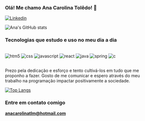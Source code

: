 ### Olá! Me chamo Ana Carolina Tolêdo! 👋

[![Linkedin](https://img.shields.io/badge/LinkedIn-0077B5?style=for-the-badge&logo=linkedin&logoColor=white)](https://www.linkedin.com/in/anacarolinatoledolmaia/)

![Ana's GitHub stats](https://github-readme-stats.vercel.app/api?username=anacarolinatoledo&show_icons=true&theme=radical)

### Tecnologias que estudo e uso no meu dia a dia

<div style="display: inline_block"><br/>
<img align="center" alt ="htm5" src="https://img.shields.io/badge/HTML5-E34F26?style=for-the-badge&logo=html5&logoColor=white" />
<img align="center" alt ="css" src="https://img.shields.io/badge/CSS3-1572B6?style=for-the-badge&logo=css3&logoColor=white" />
<img align="center" alt ="javascript" src="https://img.shields.io/badge/JavaScript-F7DF1E?style=for-the-badge&logo=javascript&logoColor=black" />
<img align="center" alt ="react" src="https://img.shields.io/badge/React-20232A?style=for-the-badge&logo=react&logoColor=61DAFB" />
<img align="center" alt ="java" src="https://img.shields.io/badge/Java-ED8B00?style=for-the-badge&logo=java&logoColor=white" />
<img align="center" alt ="spring" src="https://img.shields.io/badge/Spring-6DB33F?style=for-the-badge&logo=spring&logoColor=white" />
<img align="center" alt ="c" src="https://img.shields.io/badge/C-00599C?style=for-the-badge&logo=c&logoColor=white" />
</div><br/>

Prezo pela dedicação e esforço e tento cultivá-los em tudo que me proponho a fazer. Gosto de me comunicar e espero através do meu trabalho na programação impactar positivamente a sociedade.

[![Top Langs](https://github-readme-stats.vercel.app/api/top-langs/?username=anacarolinatoledo&layout=compact)](https://github.com/anuraghazra/github-readme-stats)

### Entre em contato comigo
**anacarolinatlm@hotmail.com**
